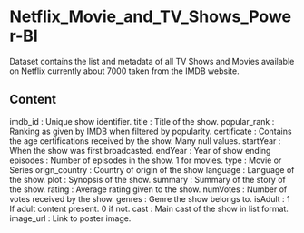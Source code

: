 # Netflix_Movie_and_TV_Shows_Power-BI
Dataset contains the list and metadata of all TV Shows and Movies available on Netflix currently about 7000 taken from the IMDB website.
## Content
imdb_id : Unique show identifier.
title : Title of the show.
popular_rank : Ranking as given by IMDB when filtered by popularity.
certificate : Contains the age certifications received by the show. Many null values.
startYear : When the show was first broadcasted.
endYear : Year of show ending
episodes : Number of episodes in the show. 1 for movies.
type : Movie or Series
orign_country : Country of origin of the show
language : Language of the show.
plot : Synopsis of the show.
summary : Summary of the story of the show.
rating : Average rating given to the show.
numVotes : Number of votes received by the show.
genres : Genre the show belongs to.
isAdult : 1 If adult content present. 0 if not.
cast : Main cast of the show in list format.
image_url : Link to poster image.
